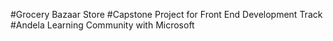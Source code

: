 #Grocery Bazaar Store
#Capstone Project for Front End Development Track
#Andela Learning Community with Microsoft